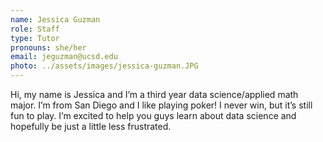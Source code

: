 ```yaml
---
name: Jessica Guzman
role: Staff
type: Tutor
pronouns: she/her
email: jeguzman@ucsd.edu
photo: ../assets/images/jessica-guzman.JPG
---
```

Hi, my name is Jessica and I’m a third year data science/applied math major. I’m from San Diego and I like playing poker! I never win, but it’s still fun to play. I’m excited to help you guys learn about data science and hopefully be just a little less frustrated.
